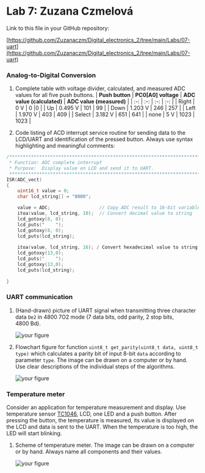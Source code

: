 # Lab 7: Zuzana Czmelová

Link to this file in your GitHub repository:

[https://github.com/Zuzanaczm/Digital_electronics_2/tree/main/Labs/07-uart](https://github.com/Zuzanaczm/Digital_electronics_2/tree/main/Labs/07-uart)


### Analog-to-Digital Conversion

1. Complete table with voltage divider, calculated, and measured ADC values for all five push buttons.
   | **Push button** | **PC0[A0] voltage** | **ADC value (calculated)** | **ADC value (measured)** |
   | :-: | :-: | :-: | :-: |
   | Right  | 0&nbsp;V | 0   |0  |
   | Up     | 0.495&nbsp;V | 101 | 99 |
   | Down   |   1.203&nbsp;V    | 246    | 257 |
   | Left   |    1.970&nbsp;V    |  403   | 409 |
   | Select | 3.182&nbsp;V       |  651   | 641 |
   | none   |   5&nbsp;V    |  1023   | 1023 |

2. Code listing of ACD interrupt service routine for sending data to the LCD/UART and identification of the pressed button. Always use syntax highlighting and meaningful comments:

```c
/**********************************************************************
 * Function: ADC complete interrupt
 * Purpose:  Display value on LCD and send it to UART.
 **********************************************************************/
ISR(ADC_vect)
{
    uint16_t value = 0;
    char lcd_string[] = "0000";

    value = ADC;                  // Copy ADC result to 16-bit variable
    itoa(value, lcd_string, 10);  // Convert decimal value to string
    lcd_gotoxy(8, 0);
    lcd_puts("    ");             
    lcd_gotoxy(8, 0);
    lcd_puts(lcd_string);
    
    itoa(value, lcd_string, 16); / Convert hexadecimal value to string
    lcd_gotoxy(13,0);
    lcd_puts("    ");  
    lcd_gotoxy(13,0); 
    lcd_puts(lcd_string);
    
}
```


### UART communication

1. (Hand-drawn) picture of UART signal when transmitting three character data `De2` in 4800 7O2 mode (7 data bits, odd parity, 2 stop bits, 4800&nbsp;Bd).

   ![your figure]()

2. Flowchart figure for function `uint8_t get_parity(uint8_t data, uint8_t type)` which calculates a parity bit of input 8-bit `data` according to parameter `type`. The image can be drawn on a computer or by hand. Use clear descriptions of the individual steps of the algorithms.

   ![your figure]()


### Temperature meter

Consider an application for temperature measurement and display. Use temperature sensor [TC1046](http://ww1.microchip.com/downloads/en/DeviceDoc/21496C.pdf), LCD, one LED and a push button. After pressing the button, the temperature is measured, its value is displayed on the LCD and data is sent to the UART. When the temperature is too high, the LED will start blinking.

1. Scheme of temperature meter. The image can be drawn on a computer or by hand. Always name all components and their values.

   ![your figure]()
